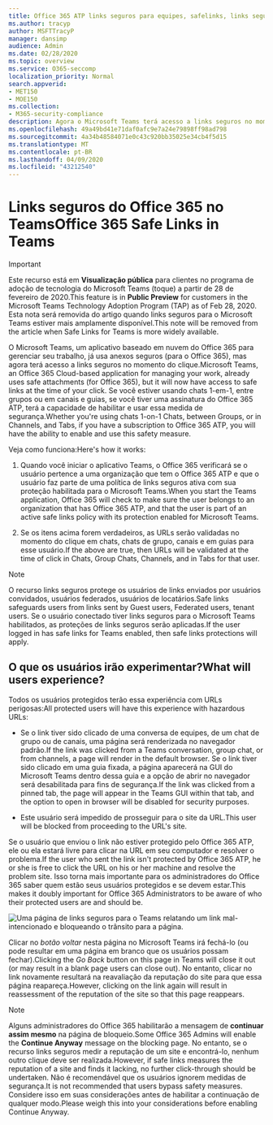 ```yaml
---
title: Office 365 ATP links seguros para equipes, safelinks, links seguros, bloquear links mal-intencionados, Office 365 ATP, links seguros de equipes, impedir que os usuários cliquem em links defeituosos, links mal-intencionados
ms.author: tracyp
author: MSFTTracyP
manager: dansimp
audience: Admin
ms.date: 02/28/2020
ms.topic: overview
ms.service: O365-seccomp
localization_priority: Normal
search.appverid:
- MET150
- MOE150
ms.collection:
- M365-security-compliance
description: Agora o Microsoft Teams terá acesso a links seguros no momento do clique. Se você estiver usando chats 1-em-1, entre grupos ou em canais e guias, se você tiver uma assinatura do Office 365 ATP, terá a capacidade de habilitar e usar esse recurso de segurança.
ms.openlocfilehash: 49a49bd41e71daf0afc9e7a24e79898ff98ad798
ms.sourcegitcommit: 4a34b48584071e0c43c920bb35025e34cb4f5d15
ms.translationtype: MT
ms.contentlocale: pt-BR
ms.lasthandoff: 04/09/2020
ms.locfileid: "43212540"
---
```

<!--06/21/2019-->

# <a name="office-365-safe-links-in-teams"></a><span data-ttu-id="7d6c9-104">Links seguros do Office 365 no Teams</span><span class="sxs-lookup"><span data-stu-id="7d6c9-104">Office 365 Safe Links in Teams</span></span>

> [!IMPORTANT]
> <span data-ttu-id="7d6c9-105">Este recurso está em **Visualização pública** para clientes no programa de adoção de tecnologia do Microsoft Teams (toque) a partir de 28 de fevereiro de 2020.</span><span class="sxs-lookup"><span data-stu-id="7d6c9-105">This feature is in **Public Preview** for customers in the Microsoft Teams Technology Adoption Program (TAP) as of Feb 28, 2020.</span></span> <span data-ttu-id="7d6c9-106">Esta nota será removida do artigo quando links seguros para o Microsoft Teams estiver mais amplamente disponível.</span><span class="sxs-lookup"><span data-stu-id="7d6c9-106">This note will be removed from the article when Safe Links for Teams is more widely available.</span></span>

<span data-ttu-id="7d6c9-107">O Microsoft Teams, um aplicativo baseado em nuvem do Office 365 para gerenciar seu trabalho, já usa anexos seguros (para o Office 365), mas agora terá acesso a links seguros no momento do clique.</span><span class="sxs-lookup"><span data-stu-id="7d6c9-107">Microsoft Teams, an Office 365 Cloud-based application for managing your work, already uses safe attachments (for Office 365), but it will now have access to safe links at the time of your click.</span></span> <span data-ttu-id="7d6c9-108">Se você estiver usando chats 1-em-1, entre grupos ou em canais e guias, se você tiver uma assinatura do Office 365 ATP, terá a capacidade de habilitar e usar essa medida de segurança.</span><span class="sxs-lookup"><span data-stu-id="7d6c9-108">Whether you're using chats 1-on-1 Chats, between Groups, or in Channels, and Tabs, if you have a subscription to Office 365 ATP, you will have the ability to enable and use this safety measure.</span></span>

<span data-ttu-id="7d6c9-109">Veja como funciona:</span><span class="sxs-lookup"><span data-stu-id="7d6c9-109">Here's how it works:</span></span> 

1. <span data-ttu-id="7d6c9-110">Quando você iniciar o aplicativo Teams, o Office 365 verificará se o usuário pertence a uma organização que tem o Office 365 ATP e que o usuário faz parte de uma política de links seguros ativa com sua proteção habilitada para o Microsoft Teams.</span><span class="sxs-lookup"><span data-stu-id="7d6c9-110">When you start the Teams application, Office 365 will check to make sure the user belongs to an organization that has Office 365 ATP, and that the user is part of an active safe links policy with its protection enabled for Microsoft Teams.</span></span>

2. <span data-ttu-id="7d6c9-111">Se os itens acima forem verdadeiros, as URLs serão validadas no momento do clique em chats, chats de grupo, canais e em guias para esse usuário.</span><span class="sxs-lookup"><span data-stu-id="7d6c9-111">If the above are true, then URLs will be validated at the time of click in Chats, Group Chats, Channels, and in Tabs for that user.</span></span>

> [!NOTE]
> <span data-ttu-id="7d6c9-112">O recurso links seguros protege os usuários de links enviados por usuários convidados, usuários federados, usuários de locatários.</span><span class="sxs-lookup"><span data-stu-id="7d6c9-112">Safe links safeguards users from links sent by Guest users, Federated users, tenant users.</span></span> <span data-ttu-id="7d6c9-113">Se o usuário conectado tiver links seguros para o Microsoft Teams habilitados, as proteções de links seguros serão aplicadas.</span><span class="sxs-lookup"><span data-stu-id="7d6c9-113">If the user logged in has safe links for Teams enabled, then safe links protections will apply.</span></span>
 
## <a name="what-will-users-experience"></a><span data-ttu-id="7d6c9-114">O que os usuários irão experimentar?</span><span class="sxs-lookup"><span data-stu-id="7d6c9-114">What will users experience?</span></span> 

<span data-ttu-id="7d6c9-115">Todos os usuários protegidos terão essa experiência com URLs perigosas:</span><span class="sxs-lookup"><span data-stu-id="7d6c9-115">All protected users will have this experience with hazardous URLs:</span></span> 

- <span data-ttu-id="7d6c9-116">Se o link tiver sido clicado de uma conversa de equipes, de um chat de grupo ou de canais, uma página será renderizada no navegador padrão.</span><span class="sxs-lookup"><span data-stu-id="7d6c9-116">If the link was clicked from a Teams conversation, group chat, or from channels, a page will render in the default browser.</span></span> <span data-ttu-id="7d6c9-117">Se o link tiver sido clicado em uma guia fixada, a página aparecerá na GUI do Microsoft Teams dentro dessa guia e a opção de abrir no navegador será desabilitada para fins de segurança.</span><span class="sxs-lookup"><span data-stu-id="7d6c9-117">If the link was clicked from a pinned tab, the page will appear in the Teams GUI within that tab, and the option to open in browser will be disabled for security purposes.</span></span>

- <span data-ttu-id="7d6c9-118">Este usuário será impedido de prosseguir para o site da URL.</span><span class="sxs-lookup"><span data-stu-id="7d6c9-118">This user will be blocked from proceeding to the URL's site.</span></span>

<span data-ttu-id="7d6c9-119">Se o usuário que enviou o link não estiver protegido pelo Office 365 ATP, ele ou ela estará livre para clicar na URL em seu computador e resolver o problema.</span><span class="sxs-lookup"><span data-stu-id="7d6c9-119">If the user who sent the link isn't protected by Office 365 ATP, he or she is free to click the URL on his or her machine and resolve the problem site.</span></span> <span data-ttu-id="7d6c9-120">Isso torna mais importante para os administradores do Office 365 saber quem estão seus usuários protegidos e se devem estar.</span><span class="sxs-lookup"><span data-stu-id="7d6c9-120">This makes it doubly important for Office 365 Administrators to be aware of who their protected users are and should be.</span></span>

![Uma página de links seguros para o Teams relatando um link mal-intencionado e bloqueando o trânsito para a página.](/microsoft-365/media/TP_SafelinksForTeams_Malicious.png)

<span data-ttu-id="7d6c9-122">Clicar no *botão voltar* nesta página no Microsoft Teams irá fechá-lo (ou pode resultar em uma página em branco que os usuários possam fechar).</span><span class="sxs-lookup"><span data-stu-id="7d6c9-122">Clicking the *Go Back* button on this page in Teams will close it out (or may result in a blank page users  can close out).</span></span> <span data-ttu-id="7d6c9-123">No entanto, clicar no link novamente resultará na reavaliação da reputação do site para que essa página reapareça.</span><span class="sxs-lookup"><span data-stu-id="7d6c9-123">However, clicking on the link again will result in reassessment of the reputation of the site so that this page reappears.</span></span>

> [!NOTE]
><span data-ttu-id="7d6c9-124">Alguns administradores do Office 365 habilitarão a mensagem de **continuar assim mesmo** na página de bloqueio.</span><span class="sxs-lookup"><span data-stu-id="7d6c9-124">Some Office 365 Admins will enable the **Continue Anyway** message on the blocking page.</span></span> <span data-ttu-id="7d6c9-125">No entanto, se o recurso links seguros medir a reputação de um site e encontrá-lo, nenhum outro clique deve ser realizada.</span><span class="sxs-lookup"><span data-stu-id="7d6c9-125">However, if safe links measures the reputation of a site and finds it lacking, no further click-through should be undertaken.</span></span> <span data-ttu-id="7d6c9-126">Não é recomendável que os usuários ignorem medidas de segurança.</span><span class="sxs-lookup"><span data-stu-id="7d6c9-126">It is not recommended that users bypass safety measures.</span></span> <span data-ttu-id="7d6c9-127">Considere isso em suas considerações antes de habilitar a continuação de qualquer modo.</span><span class="sxs-lookup"><span data-stu-id="7d6c9-127">Please weigh this into your considerations before enabling Continue Anyway.</span></span> 

